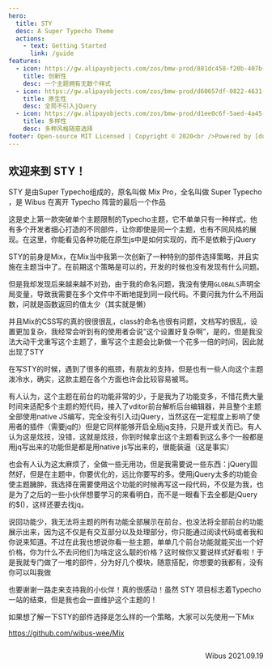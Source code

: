 ```yaml
---
hero:
  title: STY
  desc: A Super Typecho Theme
  actions:
    - text: Getting Started
      link: /guide
features:
  - icon: https://gw.alipayobjects.com/zos/bmw-prod/881dc458-f20b-407b-947a-95104b5ec82b/k79dm8ih_w144_h144.png
    title: 创新性
    desc: 一个主题拥有无数个样式
  - icon: https://gw.alipayobjects.com/zos/bmw-prod/d60657df-0822-4631-9d7c-e7a869c2f21c/k79dmz3q_w126_h126.png
    title: 原生性
    desc: 全局不引入jQuery
  - icon: https://gw.alipayobjects.com/zos/bmw-prod/d1ee0c6f-5aed-4a45-a507-339a4bfe076c/k7bjsocq_w144_h144.png
    title: 多样性
    desc: 多种风格随意选择
footer: Open-source MIT Licensed | Copyright © 2020<br />Powered by [dumi](https://d.umijs.org)
---
```


## 欢迎来到 STY！

STY 是由Super Typecho组成的，原名叫做 Mix Pro，全名叫做 Super Typecho ，是 Wibus 在离开 Typecho 阵营的最后一个作品

这是史上第一款突破单个主题限制的Typecho主题，它不单单只有一种样式，他有多个开发者细心打造的不同部件，让你即使是同一个主题，也有不同风格的展现。在这里，你能看见各种功能在原生js中是如何实现的，而不是依赖于jQuery

STY的前身是Mix，在Mix当中我第一次创新了一种特别的部件选择策略，并且实施在主题当中了。在前期这个策略是可以的，开发的时候也没有发现有什么问题。

但是我却发现后来越来越不对劲，由于我的命名问题，我没有使用`GLOBALS`声明全局变量，导致我需要在多个文件中不断地提到同一段代码。不要问我为什么不用函数，问就是函数返回的值太少（其实就是懒）

并且Mix的CSS写的真的很很很乱，class的命名也很有问题，文档写的很乱，设置更加复杂，我经常会听到有的使用者会说“这个设置好复杂啊”，是的，但是我没法大动干戈重写这个主题了，重写这个主题会比新做一个花多一倍的时间，因此就出现了STY

在写STY的时候，遇到了很多的瓶颈，有朋友的支持，但是也有一些人向这个主题泼冷水，确实，这款主题在各个方面也许会比较容易被骂。

有人认为，这个主题在前台的功能非常的少，于是我为了功能变多，不惜花费大量时间来适配多个主题的短代码，接入了vditor前台解析后台编辑器，并且整个主题全部使用native JS编写，完全没有引入过jQuery，当然这在一定程度上影响了使用者的插件（需要jq的）但是它同样能够开启全局jq支持，只是开或关而已。有人认为这是炫技，没错，这就是炫技，你到时候拿出这个主题看到这么多个一般都是用jq写出来的功能但是都是用native js写出来的，很能装逼（这是事实）

也会有人认为这太麻烦了，全做一些无用功，但是我需要说一些东西：jQuery固然好，但是在主题中，你要优化的，远比你要写的多。使用jQuery太多的功能会使主题臃肿，我选择在需要使用这个功能的时候再写这一段代码，不仅是为我，也是为了之后的一些小伙伴想要学习的来看明白，而不是一眼看下去全都是jQuery的\$()，这样还要去找jq。

说回功能少，我无法将主题的所有功能全部展示在前台，也没法将全部前台的功能展示出来，因为这不仅是有交互部分以及处理部分，你只能通过阅读代码或者我和你说来知道。不过在此我也想说你看一些主题，单单几个前台功能就能买出一个好价格，你为什么不去问他们为啥定这么靓的价格？这时候你又要说样式好看啦！于是我就专门做了一堆的部件，分为好几个模块，随意搭配，你想要的我都有，没有你可以叫我做

也要谢谢一路走来支持我的小伙伴！真的很感动！虽然 STY 项目标志着Typecho一站的结束，但是我也会一直维护这个主题的！

如果想了解一下STY的部件选择是怎么样的一个策略，大家可以先使用一下Mix

https://github.com/wibus-wee/Mix

<p style="float: right">Wibus 2021.09.19</p>